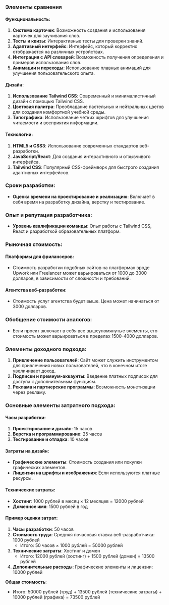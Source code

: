 ### Элементы сравнения

#### Функциональность:

1. **Система карточек**: Возможность создания и использования карточек для заучивания слов.
2. **Тесты и квизы**: Интерактивные тесты для проверки знаний.
3. **Адаптивный интерфейс**: Интерфейс, который корректно отображается на различных устройствах.
4. **Интеграция с API словарей**: Возможность получения определения и примеров использования слов.
5. **Анимации и переходы**: Использование плавных анимаций для улучшения пользовательского опыта.

#### Дизайн:

1. **Использование Tailwind CSS**: Современный и минималистичный дизайн с помощью Tailwind CSS.
2. **Цветовая палитра**: Преобладание пастельных и нейтральных цветов для создания комфортной учебной среды.
3. **Типографика**: Использование четких шрифтов для улучшения читаемости и восприятия информации.

#### Технологии:

1. **HTML5 и CSS3**: Использование современных стандартов веб-разработки.
2. **JavaScript/React**: Для создания интерактивного и отзывчивого интерфейса.
3. **Tailwind CSS**: Популярный CSS-фреймворк для быстрого создания адаптивных интерфейсов.

### Сроки разработки:

- **Оценка времени на проектирование и реализацию**: Включает в себя время на разработку дизайна, верстку и тестирование.

### Опыт и репутация разработчика:

- **Уровень квалификации команды**: Опыт работы с Tailwind CSS, React и разработкой образовательных платформ.

### Рыночная стоимость:

#### Платформы для фрилансеров:

- Стоимость разработки подобных сайтов на платформах вроде Upwork или Freelancer может варьироваться от 1000 до 3000 долларов, в зависимости от сложности и требований.

#### Агентства веб-разработки:

- Стоимость услуг агентства будет выше. Цена может начинаться от 3000 долларов.

### Обобщение стоимости аналогов:

- Если проект включает в себя все вышеупомянутые элементы, его стоимость может варьироваться в пределах 1500-4000 долларов.

### Элементы доходного подхода:

1. **Привлечение пользователей**: Сайт может служить инструментом для привлечения новых пользователей, что в конечном итоге увеличивает доход.
2. **Подписки и премиум-аккаунты**: Введение платных подписок для доступа к дополнительным функциям.
3. **Реклама и партнерские программы**: Возможность монетизации через рекламу.

### Основные элементы затратного подхода:

#### Часы разработки:

1. **Проектирование и дизайн**: 15 часов
2. **Верстка и программирование**: 25 часов
3. **Тестирование и отладка**: 10 часов

#### Затраты на дизайн:

- **Графические элементы**: Стоимость создания или покупки графических элементов.
- **Лицензии на шрифты и изображения**: Если используются платные ресурсы.

#### Технические затраты:

- **Хостинг**: 1000 рублей в месяц × 12 месяцев = 12000 рублей
- **Доменное имя**: 1500 рублей в год

#### Пример оценки затрат:

1. **Часы разработки**: 50 часов
2. **Стоимость труда**: Средняя почасовая ставка веб-разработчика: 1000 рублей
   - Итого: 50 часов × 1000 рублей = 50000 рублей
3. **Технические затраты**: Хостинг и домен
   - Итого: 12000 рублей (хостинг) + 1500 рублей (домен) = 13500 рублей
4. **Дополнительные расходы**: Графические элементы и лицензии: 10000 рублей

**Общая стоимость**:
- Итого: 50000 рублей (труд) + 13500 рублей (технические затраты) + 10000 рублей (графика) = 73500 рублей